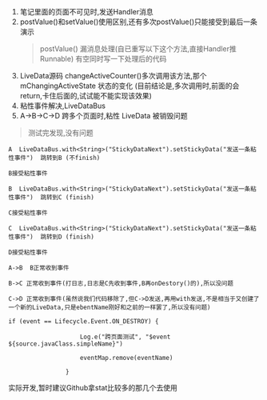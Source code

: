 1. 笔记里面的页面不可见时,发送Handler消息
2. postValue()和setValue()使用区别,还有多次postValue()只能接受到最后一条演示
   > postValue() 漏消息处理(自已重写以下这个方法,直接Handler推Runnable)
   > 有空同时写一下处理后的代码
3. LiveData源码 changeActiveCounter()多次调用该方法,那个 mChangingActiveState 状态的变化
(目前结论是,多次调用时,前面的会return,卡住后面的,试试能不能实现该效果)
4. 粘性事件解决,LiveDataBus
5. A->B->C->D 跨多个页面时,粘性 LiveData 被销毁问题
> 测试完发现,没有问题

```
A  LiveDataBus.with<String>("StickyDataNext").setStickyData("发送一条粘性事件")  跳转到B (不finish)

B接受粘性事件

B  LiveDataBus.with<String>("StickyDataNext").setStickyData("发送一条粘性事件")  跳转到C (finish)

C接受粘性事件

C  LiveDataBus.with<String>("StickyDataNext").setStickyData("发送一条粘性事件")  跳转到D (finish)

D接受粘性事件

A->B  B正常收到事件

B->C 正常收到事件(打日志,日志是C先收到事件,B再onDestory()的),所以没问题

C->D 正常收到事件(虽然说我们代码移除了,但C->D发送,再用with发送,不是相当于又创建了一个新的LiveData,只是ebentName刚好和之前的一样罢了,所以没有问题)

if (event == Lifecycle.Event.ON_DESTROY) {

                    Log.e("跨页面测试", "$event  ${source.javaClass.simpleName}")

                    eventMap.remove(eventName)

                }
```  
 

实际开发,暂时建议Github拿stat比较多的那几个去使用